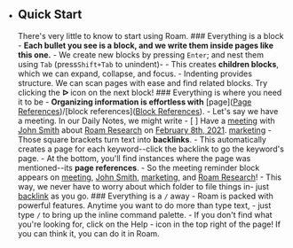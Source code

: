 - ## **Quick Start**
    There's very little to know to start using Roam.
        ### Everything is a block
            - **Each bullet you see is a __block__, and we write them inside pages like this one.**
                - We create new blocks by pressing `Enter`; and nest them using `Tab` (press`Shift+Tab` to unindent)-
                    - This creates __children blocks__, which we can expand, collapse, and focus. 
                    - Indenting provides structure. We can scan pages with ease and find related blocks. Try clicking the **ᐅ** icon on the next block!
        ### Everything is where you need it to be
            - **Organizing information is effortless with** [page]([Page References](<Page References.md>))/[block references]([Block References](<Block References.md>)).
                - Let's say we have a meeting. In our Daily Notes, we might write
                    - [ ] Have a [meeting](<meeting.md>) with [John Smith](<John Smith.md>) about [Roam Research](<Roam Research.md>) on [February 8th, 2021](<February 8th, 2021.md>). [marketing](<marketing.md>)
                - Those square brackets turn text into **__backlinks__**.
                    - This automatically creates a page for each keyword--click the backlink to go the keyword's page. 
                    - At the bottom, you'll find instances where the page was mentioned--its __page references__.
                    - So the meeting reminder block appears on [meeting](<meeting.md>), [John Smith](<John Smith.md>), [marketing](<marketing.md>), and [Roam Research](<Roam Research.md>)!
                    - This way, we never have to worry about which folder to file things in- just [backlink](<backlink.md>) as you go.
        ### Everything is a `/` away
            - Roam is packed with powerful features. Anytime you want to do more than type text,
                - just type `/` to bring up the inline command palette.
                    - If you don't find what you're looking for, click on the Help
                    -  icon in the top right of the page! If you can think it, you can do it in Roam.
